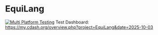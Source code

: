 # EquiLang

[![Multi Platform Testing](https://github.com/wrbernardoni/EquiScript/actions/workflows/cmake-multi-platform.yml/badge.svg)](https://github.com/wrbernardoni/EquiScript/actions/workflows/cmake-multi-platform.yml)
Test Dashboard: https://my.cdash.org/overview.php?project=EquiLang&date=2025-10-03
